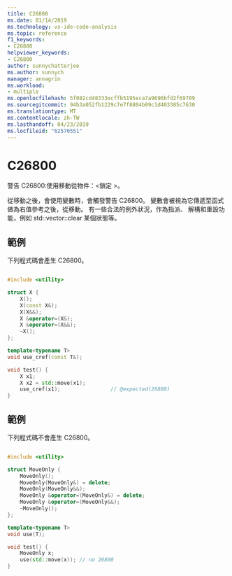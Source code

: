 ```yaml
---
title: C26800
ms.date: 01/14/2019
ms.technology: vs-ide-code-analysis
ms.topic: reference
f1_keywords:
- C26800
helpviewer_keywords:
- C26800
author: sunnychatterjee
ms.author: sunnych
manager: annagrin
ms.workload:
- multiple
ms.openlocfilehash: 5f082cd48333ecffb5195eca7a9696bfd2f69709
ms.sourcegitcommit: 94b3a052fb1229c7e7f8804b09c1d403385c7630
ms.translationtype: MT
ms.contentlocale: zh-TW
ms.lasthandoff: 04/23/2019
ms.locfileid: "62570551"
---
```

# <a name="c26800"></a>C26800
警告 C26800:使用移動從物件：\<鎖定 >。

從移動之後，會使用變數時，會觸發警告 C26800。 變數會被視為它傳遞至函式做為右值參考之後，從移動。 有一些合法的例外狀況，作為指派、 解構和重設功能，例如 std::vector::clear 某個狀態等。

## <a name="example"></a>範例
 下列程式碼會產生 C26800。

```cpp

#include <utility>

struct X {
    X();
    X(const X&);
    X(X&&);
    X &operator=(X&);
    X &operator=(X&&);
    ~X();
};

template<typename T>
void use_cref(const T&);

void test() {
    X x1;
    X x2 = std::move(x1);
    use_cref(x1);                // @expected(26800)
}
```

## <a name="example"></a>範例
 下列程式碼不會產生 C26800。

```cpp

#include <utility>

struct MoveOnly {
    MoveOnly();
    MoveOnly(MoveOnly&) = delete;
    MoveOnly(MoveOnly&&);
    MoveOnly &operator=(MoveOnly&) = delete;
    MoveOnly &operator=(MoveOnly&&);
    ~MoveOnly();
};

template<typename T>
void use(T);

void test() {
    MoveOnly x;
    use(std::move(x)); // no 26800
}
```